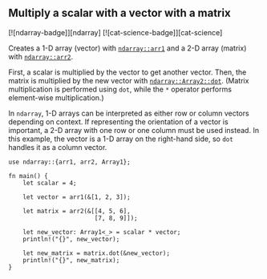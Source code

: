 ## Multiply a scalar with a vector with a matrix
[![ndarray-badge]][ndarray] [![cat-science-badge]][cat-science]

Creates a 1-D array (vector) with [`ndarray::arr1`] and a 2-D array (matrix)
with [`ndarray::arr2`].

First, a scalar is multiplied by the vector to get
another vector. Then, the matrix is multiplied by the new vector with
[`ndarray::Array2::dot`]. (Matrix multiplication is performed using `dot`, while 
the `*` operator performs element-wise multiplication.)

In `ndarray`, 1-D arrays can be interpreted as either row or column vectors 
depending on context. If representing the orientation of a vector is important, 
a 2-D array with one row or one column must be used instead. In this example, 
the vector is a 1-D array on the right-hand side, so `dot` handles it as a column 
vector.

```rust,edition2021
use ndarray::{arr1, arr2, Array1};

fn main() {
    let scalar = 4;

    let vector = arr1(&[1, 2, 3]);

    let matrix = arr2(&[[4, 5, 6],
                        [7, 8, 9]]);

    let new_vector: Array1<_> = scalar * vector;
    println!("{}", new_vector);

    let new_matrix = matrix.dot(&new_vector);
    println!("{}", new_matrix);
}
```

[`ndarray::arr1`]: https://docs.rs/ndarray/*/ndarray/fn.arr1.html
[`ndarray::arr2`]: https://docs.rs/ndarray/*/ndarray/fn.arr2.html
[`ndarray::Array2::dot`]: https://docs.rs/ndarray/*/ndarray/struct.ArrayBase.html#method.dot-1